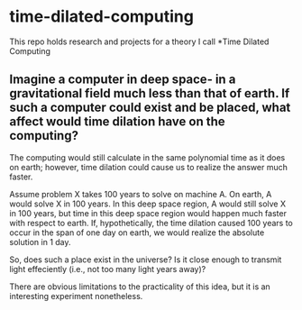 # time-dilated-computing
This repo holds research and projects for a theory I call *Time Dilated Computing

## Imagine a computer in deep space- in a gravitational field much less than that of earth. If such a computer could exist and be placed, what affect would time dilation have on the computing? 

The computing would still calculate in the same polynomial time as it does on earth; however, time dilation could cause us to realize the answer much faster.

Assume problem X takes 100 years to solve on machine A. On earth, A would solve X in 100 years. In this deep space region, A would still solve X in 100 years, but time in this deep space region would happen much faster with respect to earth. If, hypothetically, the time dilation caused 100 years to occur in the span of one day on earth, we would realize the absolute solution in 1 day. 

So, does such a place exist in the universe? Is it close enough to transmit light effeciently (i.e., not too many light years away)? 

There are obvious limitations to the practicality of this idea, but it is an interesting experiment nonetheless. 
